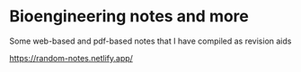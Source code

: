 # Bioengineering notes and more

Some web-based and pdf-based notes that I have compiled as revision aids

https://random-notes.netlify.app/
